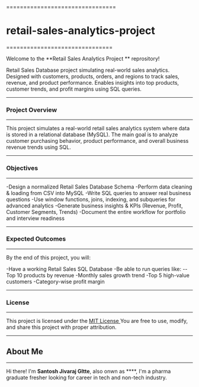 ================================
 # retail-sales-analytics-project
===============================

Welcome to the **Retail Sales Analytics Project **  reprository!

Retail Sales Database project simulating real-world sales analytics. Designed with customers, products, orders, and regions to track sales, revenue, and product performance. Enables insights into top products, customer trends, and profit margins using SQL queries.

--------------------
### Project Overview
--------------------
This project simulates a real-world retail sales analytics system where data is stored in a relational database (MySQL). The main goal is to analyze customer purchasing behavior, product performance, and overall business revenue trends using SQL.

--------------
### Objectives
--------------
-Design a normalized Retail Sales Database Schema
-Perform data cleaning & loading from CSV into MySQL
-Write SQL queries to answer real business questions
-Use window functions, joins, indexing, and subqueries for advanced analytics
-Generate business insights & KPIs (Revenue, Profit, Customer Segments, Trends)
-Document the entire workflow for portfolio and interview readiness

---------------------
### Expected Outcomes
---------------------

By the end of this project, you will:

-Have a working Retail Sales SQL Database
-Be able to run queries like:
--Top 10 products by revenue
-Monthly sales growth trend
-Top 5 high-value customers
-Category-wise profit margin

-----------
### License
-----------

This project is licensed under the [MIT License ](License) You are free to use, modify, and share this project with proper attribution.

-----------
## About Me
-----------

Hi there! I'm **Santosh Jivaraj GItte**, also onwn as ****, I'm a pharma graduate fresher looking for career in tech and non-tech industry.
